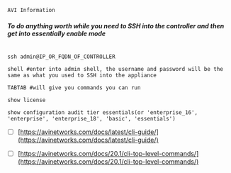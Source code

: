 ```AVI Information```


##### To do anything worth while you need to SSH into the controller and then get into essentially enable mode


````

ssh admin@IP_OR_FQDN_OF_CONTROLLER

shell #enter into admin shell, the username and password will be the same as what you used to SSH into the appliance

TABTAB #will give you commands you can run

show license

show configuration audit tier essentials(or 'enterprise_16', 'enterprise', 'enterprise_18', 'basic', 'essentials')
````


- [ ] [https://avinetworks.com/docs/latest/cli-guide/](https://avinetworks.com/docs/latest/cli-guide/)

- [ ] [https://avinetworks.com/docs/20.1/cli-top-level-commands/](https://avinetworks.com/docs/20.1/cli-top-level-commands/)
